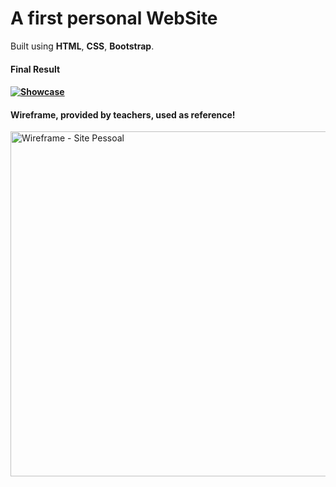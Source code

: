 <h1>A first personal <strong>WebSite</strong></h1>
<p>Built using <strong>HTML</strong>, <strong>CSS</strong>, <strong>Bootstrap</strong>.</p>
<h4>Final Result<h4>

[![Showcase](https://www.youtube.com/watch?v=rC1vWtbvLtw.jpg)](https://www.youtube.com/watch?v=rC1vWtbvLtw)

<h4>Wireframe, provided by teachers, used as reference!</h4>
<img width="552" alt="Wireframe - Site Pessoal" src="https://github.com/theokiwi/personalwebsite/assets/65356457/f9286dac-133f-4837-8827-f4bde739824c">
